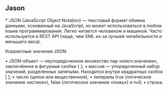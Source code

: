 ## Jason
*`JSON (JavaScript Object Notation) — текстовый формат обмена данными, основанный на JavaScript, но может использоваться в любом языке программирования. Легко читается человеком и машиной. Часто используется в REST API (чаще, чем XML из-за лучшей читабельности и меньшего веса).

Корректные значения JSON:

• JSON-объект — неупорядоченное множество пар «ключ:значение», заключённое в фигурные скобки { };
• массив — упорядоченный набор значений, разделённых запятыми. Находится внутри квадратных скобок [ ];
• число (целое или вещественное);
• литералы true (логическое значение «истина»), false (логическое значение «ложь») и null;
• строка.
